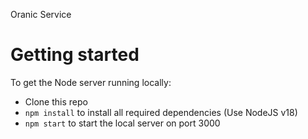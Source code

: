Oranic Service
# Getting started

To get the Node server running locally:

- Clone this repo
- `npm install` to install all required dependencies (Use NodeJS v18)
- `npm start` to start the local server on port 3000
